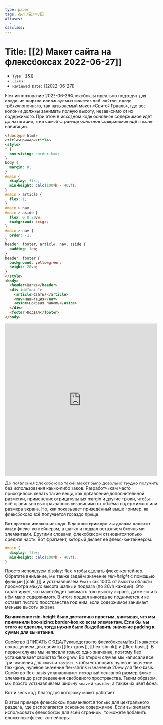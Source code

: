 ```yaml
---
type: paper
tags: 📥️/📜️/💻/🕸/🪟
aliases:
  - 
cssclass: 
---
```




# Title: **[[2) Макет сайта на флексбоксах 2022-06-27]]**
- `Type:` [[&]]
- `Links:`
- `Reviewed Date:` [[2022-06-27]]


Flex исползование 2022-06-26Флексбоксы идеально подходят для создания широко используемых макетов веб-сайтов, вроде трёхколоночного, так называемый макет «Святой Грааль», где все колонки должны занимать полную высоту, независимо от их содержимого. При этом в исходном коде основное содержимое идёт до навигации, а на самой странице основное содержимое идёт после навигации.

```html
<!doctype html>
<title>Пример</title>
<style>
* {
  box-sizing: border-box; 
}
body {
  margin: 0;
}
#main {
  display: flex;
  min-height: calc(100vh - 40vh);
}
#main > article {
  flex: 1;
}
#main > nav, 
#main > aside {
  flex: 0 0 20vw;
  background: beige;
}
#main > nav {
  order: -1;
}
header, footer, article, nav, aside {
  padding: 1em;
}
header, footer {
  background: yellowgreen;
  height: 20vh;
}
</style>
<body>
  <header>Шапка</header>
  <div id="main">
    <article>Статья</article>
    <nav>Навигация</nav>
    <aside>Боковая панель</aside>
  </div>
  <footer>Подвал</footer>
</body>
```
<iframe src="http://localhost:50000/FLEXmarkup.html" style="background: white; border: none; width: 500px; height:	500px;"/></iframe>


До появления флексбоксов такой макет было довольно трудно получить без использования каких-либо хаков. Разработчикам часто приходилось делать такие вещи, как добавление дополнительной разметки, применение отрицательных margin и другие трюки, чтобы всё правильно выстраивалось независимо от объёма содержимого или размера экрана. Но, как показывает приведённый выше пример, на флексбоксах всё получается гораздо проще.

Вот краткое изложение кода. В данном примере мы делаем элемент `#main` флекс-контейнером, а шапку и подвал оставляем блочными элементами. Другими словами, флексбоксом становится только средняя часть. Вот фрагмент, который делает её флекс-контейнером.

```css
#main {
  display: flex;
  min-height: calc(100vh - 40vh);
}
```

Просто используем display: flex, чтобы сделать флекс-контейнер. Обратите внимание, мы также задаём значение _min-height_ с помощью функции [[calc()]] и устанавливаем `#main` как 100% от высоты области просмотра _минус_ высота шапки и подвала (по 20vh каждый). Это гарантирует, что макет будет занимать всю высоту экрана, даже если в нём мало содержимого. В итоге подвал никогда не поднимется и не оставит пустого пространства под ним, если содержимое занимает меньше высоты экрана.

__Вычисление min-height было достаточно простым, учитывая, что мы применили box-sizing: border-box ко всем элементам. Если бы мы этого не сделали, тогда нужно было бы добавить значение padding к сумме для вычитания.__

Свойство [[ПИСАТЬ СЮДА/Руководство по флексбоксам/flex]] является сокращением для свойств [[flex-grow]], [[flex-shrink]] и [[flex-basis]]. В первом случае мы написали только одно значение, поэтому flex устанавливает свойство flex-grow. Во втором случае мы написали все три значения для `<nav>` и `<aside>`, чтобы установить нулевое значение flex-grow, нулевое значение flex-shrink и значение 20vw для flex-basis. Свойство flex-basis устанавливает исходный основной размер флекс-элемента до распределения свободного пространства. Таким образом, мы просто устанавливаем ширину `<nav>` и `<aside>`, а также их цвет фона.

Вот и весь код, благодаря которому макет работает.

В этом примере флексбоксы применяются только для центрального раздела, где располагается основное содержимое. Если вы желаете использовать флексбоксы для всей страницы, то можете добавить вложенные флекс-контейнеры.

